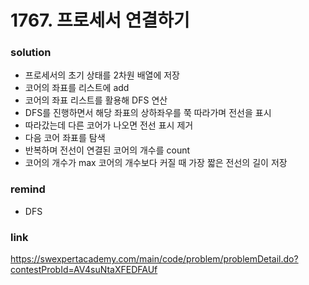# 1767. 프로세서 연결하기

### solution
* 프로세서의 초기 상태를 2차원 배열에 저장
* 코어의 좌표를 리스트에 add
* 코어의 좌표 리스트를 활용해 DFS 연산
* DFS를 진행하면서 해당 좌표의 상하좌우를 쭉 따라가며 전선을 표시
* 따라갔는데 다른 코어가 나오면 전선 표시 제거
* 다음 코어 좌표를 탐색
* 반복하며 전선이 연결된 코어의 개수를 count
* 코어의 개수가 max 코어의 개수보다 커질 때 가장 짧은 전선의 길이 저장

### remind
* DFS

### link
https://swexpertacademy.com/main/code/problem/problemDetail.do?contestProbId=AV4suNtaXFEDFAUf